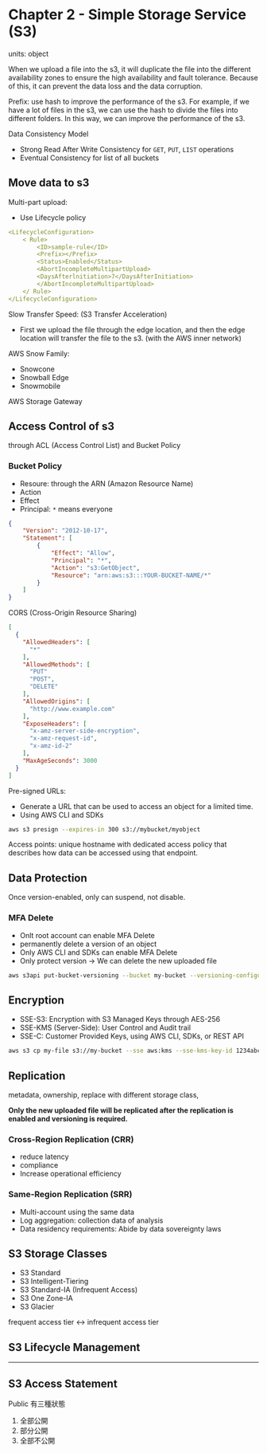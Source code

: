 # Chapter 2 - Simple Storage Service (S3)

units: object

When we upload a file into the s3, it will duplicate the file into the different availability zones to ensure the high availability and fault tolerance. Because of this, it can prevent the data loss and the data corruption.

Prefix: use hash to improve the performance of the s3. For example, if we have a lot of files in the s3, we can use the hash to divide the files into different folders. In this way, we can improve the performance of the s3.


Data Consistency Model
- Strong Read After Write Consistency for `GET`, `PUT`, `LIST` operations
- Eventual Consistency for list of all buckets


## Move data to s3
Multi-part upload:
- Use Lifecycle policy

```yml
<LifecycleConfiguration>
    < Rule>
        <ID>sample-rule</ID>
        <Prefix></Prefix>
        <Status>Enabled</Status>
        <AbortIncompleteMultipartUpload>
        <DaysAfterlnitiation>7</DaysAfterInitiation>
        </AbortIncompleteMultipartUpload>
    </ Rule>
</LifecycleConfiguration>
```

Slow Transfer Speed: (S3 Transfer Acceleration)
- First we upload the file through the edge location, and then the edge location will transfer the file to the s3. (with the AWS inner network)

AWS Snow Family:
- Snowcone
- Snowball Edge
- Snowmobile

AWS Storage Gateway


## Access Control of s3

through ACL (Access Control List) and Bucket Policy

### Bucket Policy
- Resoure: through the ARN (Amazon Resource Name)
- Action
- Effect
- Principal: `*` means everyone

```json
{
    "Version": "2012-10-17",
    "Statement": [
        {
            "Effect": "Allow",
            "Principal": "*",
            "Action": "s3:GetObject",
            "Resource": "arn:aws:s3:::YOUR-BUCKET-NAME/*"
        }
    ]
}
```

CORS (Cross-Origin Resource Sharing)
```json
[
  {
    "AllowedHeaders": [
      "*"
    ],
    "AllowedMethods": [
      "PUT"
      "POST",
      "DELETE"
    ],
    "AllowedOrigins": [
      "http://www.example.com"
    ],
    "ExposeHeaders": [
      "x-amz-server-side-encryption",
      "x-amz-request-id",
      "x-amz-id-2"
    ],
    "MaxAgeSeconds": 3000
  }
]
```

Pre-signed URLs:
- Generate a URL that can be used to access an object for a limited time.
- Using AWS CLI and SDKs

```bash
aws s3 presign --expires-in 300 s3://mybucket/myobject 
```

Access points: unique hostname with dedicated access policy that describes how data can be accessed using that endpoint.


## Data Protection

Once version-enabled, only can suspend, not disable.

### MFA Delete
- Onlt root account can enable MFA Delete
- permanently delete a version of an object
- Only AWS CLI and SDKs can enable MFA Delete
- Only protect version -> We can delete the new uploaded file

```bash
aws s3api put-bucket-versioning --bucket my-bucket --versioning-configuration Status=Enabled,MFADelete=Enabled --mfa "arn:aws:iam::123456789012:mfa/root-account-mfa-device 123456"
```


## Encryption

- SSE-S3: Encryption with S3 Managed Keys through AES-256
- SSE-KMS (Server-Side): User Control and Audit trail
- SSE-C: Customer Provided Keys, using AWS CLI, SDKs, or REST API

```bash
aws s3 cp my-file s3://my-bucket --sse aws:kms --sse-kms-key-id 1234abcd-12ab-34cd-56ef-1234567890ab
```

## Replication

metadata, ownership, replace with different storage class, 

**Only the new uploaded file will be replicated after the replication is enabled and versioning is required.**

### Cross-Region Replication (CRR)
- reduce latency
- compliance
- Increase operational efficiency

### Same-Region Replication (SRR)
- Multi-account using the same data
- Log aggregation: collection data of analysis
- Data residency requirements: Abide by data sovereignty laws

## S3 Storage Classes

- S3 Standard
- S3 Intelligent-Tiering
- S3 Standard-IA (Infrequent Access)
- S3 One Zone-IA
- S3 Glacier

frequent access tier <-> infrequent access tier

## S3 Lifecycle Management

---

## S3 Access Statement

Public 有三種狀態
1. 全部公開
2. 部分公開
3. 全部不公開

